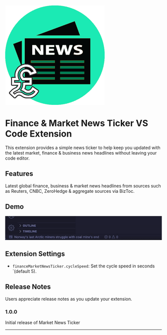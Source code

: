 ![Logo](logo.png "Logo Image")

# Finance & Market News Ticker VS Code Extension

This extension provides a simple news ticker to help keep you updated with the latest market, finance & business news headlines without leaving your code editor.

## Features

Latest global finance, business & market news headlines from sources such as Reuters, CNBC, ZeroHedge & aggregate sources via BizToc.

<!-- For example if there is an image subfolder under your extension project workspace:

\!\[feature X\]\(https://github.com/Charlie-Hill/VS-Code-Market-News-Ticker-Extension/blob/main/demo.gif?raw=true\) -->

<!-- > Tip: Many popular extensions utilize animations. This is an excellent way to show off your extension! We recommend short, focused animations that are easy to follow. -->

## Demo
![Demonstration](https://raw.githubusercontent.com/Charlie-Hill/VS-Code-Market-News-Ticker-Extension/c75c7e5055b10a773289091df105c61ed7f3d51c/demo.gif "Animated demonstration of the extension in action")


## Extension Settings


<!-- * `myExtension.enable`: Enable/disable this extension.
* `myExtension.thing`: Set to `blah` to do something. -->

* `financeMarketNewsTicker.cycleSpeed`: Set the cycle speed in seconds `(default 5).


<!-- ## Known Issues

Calling out known issues can help limit users opening duplicate issues against your extension. -->

## Release Notes

Users appreciate release notes as you update your extension.

### 1.0.0

Initial release of Market News Ticker

<!-- ### 1.0.1

Fixed issue #.

### 1.1.0

Added features X, Y, and Z. -->

---
<!-- 
## Following extension guidelines

Ensure that you've read through the extensions guidelines and follow the best practices for creating your extension.

* [Extension Guidelines](https://code.visualstudio.com/api/references/extension-guidelines)

## Working with Markdown

You can author your README using Visual Studio Code. Here are some useful editor keyboard shortcuts:

* Split the editor (`Cmd+\` on macOS or `Ctrl+\` on Windows and Linux).
* Toggle preview (`Shift+Cmd+V` on macOS or `Shift+Ctrl+V` on Windows and Linux).
* Press `Ctrl+Space` (Windows, Linux, macOS) to see a list of Markdown snippets.

## For more information

* [Visual Studio Code's Markdown Support](http://code.visualstudio.com/docs/languages/markdown)
* [Markdown Syntax Reference](https://help.github.com/articles/markdown-basics/)

**Enjoy!** -->
